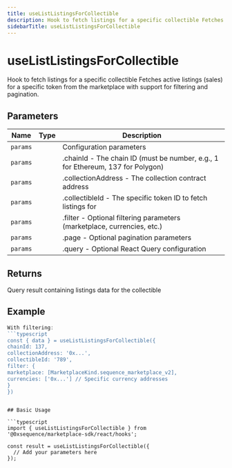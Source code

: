 ```yaml
---
title: useListListingsForCollectible
description: Hook to fetch listings for a specific collectible Fetches active listings (sales) for a specific token from the marketplace with support for filtering and pagination.
sidebarTitle: useListListingsForCollectible
---
```


# useListListingsForCollectible

Hook to fetch listings for a specific collectible Fetches active listings (sales) for a specific token from the marketplace with support for filtering and pagination.

## Parameters

| Name | Type | Description |
|------|------|-------------|
| `params` |  | Configuration parameters |
| `params` |  | .chainId - The chain ID (must be number, e.g., 1 for Ethereum, 137 for Polygon) |
| `params` |  | .collectionAddress - The collection contract address |
| `params` |  | .collectibleId - The specific token ID to fetch listings for |
| `params` |  | .filter - Optional filtering parameters (marketplace, currencies, etc.) |
| `params` |  | .page - Optional pagination parameters |
| `params` |  | .query - Optional React Query configuration |

## Returns

Query result containing listings data for the collectible

## Example

```typescript
With filtering:
```typescript
const { data } = useListListingsForCollectible({
chainId: 137,
collectionAddress: '0x...',
collectibleId: '789',
filter: {
marketplace: [MarketplaceKind.sequence_marketplace_v2],
currencies: ['0x...'] // Specific currency addresses
}
})
```
```

## Basic Usage

```typescript
import { useListListingsForCollectible } from '@0xsequence/marketplace-sdk/react/hooks';

const result = useListListingsForCollectible({
  // Add your parameters here
});
```

